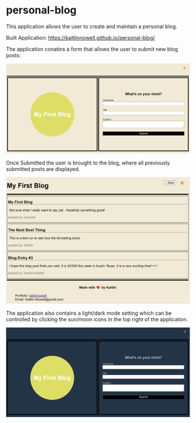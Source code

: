 # personal-blog
This application allows the user to create and maintain a personal blog.

Built Application: https://kaitlinnowell.github.io/personal-blog/

The application conatins a form that allows the user to submit new blog posts:

![New Blog Post Entry Form](assets/images/form.png)

Once Submitted the user is brought to the blog, where all previously submitted posts are displayed.

![Blog Display](assets/images/blog.png)

The application also contains a light/dark mode setting which can be controlled by clicking the sun/moon icons in the top right of the application.

![Dark Mode Demo](assets/images/dark_mode.png)

